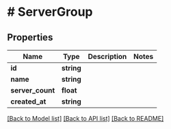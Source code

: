 # # ServerGroup

## Properties

Name | Type | Description | Notes
------------ | ------------- | ------------- | -------------
**id** | **string** |  |
**name** | **string** |  |
**server_count** | **float** |  |
**created_at** | **string** |  |

[[Back to Model list]](../../README.md#models) [[Back to API list]](../../README.md#endpoints) [[Back to README]](../../README.md)
